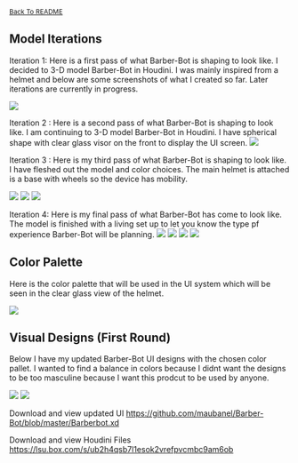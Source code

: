 <small>[Back To README](https://github.com/maubanel/Barber-Bot) </small>

## Model Iterations
Iteration 1: Here is a first pass of what Barber-Bot is shaping to look like. I decided to 3-D model Barber-Bot in Houdini. I was mainly inspired from a helmet and below are some screenshots of what I created so far. Later iterations are currently in progress.

<img src="images/premodels.png">

Iteration 2 : Here is a second pass of what Barber-Bot is shaping to look like. I am continuing to 3-D model Barber-Bot in Houdini. I have spherical shape with clear glass visor on the front to display the UI screen.
<img src="images/modelprogress.png">

Iteration 3 : Here is my third pass of what Barber-Bot is shaping to look like. I have fleshed out the model and color choices. The main helmet is attached is a base with wheels so the device has mobility. 

<img src="images/updated1.png">
<img src="images/updated2.png">
<img src="images/updated3.png">

Iteration 4: Here is my final pass of what Barber-Bot has come to look like. The model is finished with a living set up to let you know the type pf experience Barber-Bot will be planning.
<img src="images/front_view.png">
<img src="images/front_shot2.png">
<img src="images/wide_shot.jpg">
<img src="images/side_shot.png">

## Color Palette

Here is the color palette that will be used in the UI system which will be seen in the clear glass view of the helmet.

<img src="images/newpalette_1withfont.png">


## Visual Designs (First Round)
Below I have my updated Barber-Bot UI designs with the chosen color pallet. I wanted to find a balance in colors because I didnt want the designs to be too masculine because I want this prodcut to be used by anyone.

<img src="images/updatewirframe1.png">
<img src="images/updatewirframe2.png">

Download and view updated UI
https://github.com/maubanel/Barber-Bot/blob/master/Barberbot.xd

Download and view Houdini Files
https://lsu.box.com/s/ub2h4qsb7l1esok2vrefpvcmbc9am6ob

